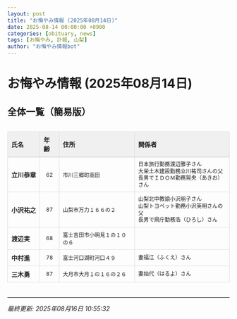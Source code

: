 ```yaml
---
layout: post
title: "お悔やみ情報 (2025年08月14日)"
date: 2025-08-14 00:00:00 +0900
categories: [obituary, news]
tags: [お悔やみ, 訃報, 山梨]
author: "お悔やみ情報bot"
---
```


<style>
@media (max-width: 768px) {
  .compact-table { font-size: 12px; }
  .compact-table th, .compact-table td { padding: 4px !important; }
  .responsive-table { overflow-x: auto; -webkit-overflow-scrolling: touch; }
  table { min-width: auto !important; }
}
</style>

# お悔やみ情報 (2025年08月14日)

## 全体一覧（簡易版）

<div class="responsive-table" style="overflow-x: auto; max-width: 100%; margin-bottom: 20px;">
<table class="compact-table" style="width: 100%; border-collapse: collapse; font-size: 14px; min-width: 300px;">
<thead>
<tr style="background-color: #f0f0f0; border-bottom: 2px solid #ddd;">
<th style="padding: 8px; text-align: left; border: 1px solid #ddd; font-weight: bold;">氏名</th>
<th style="padding: 8px; text-align: left; border: 1px solid #ddd; font-weight: bold;">年齢</th>
<th style="padding: 8px; text-align: left; border: 1px solid #ddd; font-weight: bold;">住所</th>
<th style="padding: 8px; text-align: left; border: 1px solid #ddd; font-weight: bold;">関係者</th>
</tr>
</thead>
<tbody>
<tr style="border-bottom: 1px solid #eee;">
<td style="padding: 8px; border: 1px solid #ddd; font-weight: bold; white-space: nowrap;">立川恭章</td>
<td style="padding: 8px; border: 1px solid #ddd; text-align: center; font-size: 12px;">62</td>
<td style="padding: 8px; border: 1px solid #ddd; font-size: 12px;">市川三郷町高田</td>
<td style="padding: 8px; border: 1px solid #ddd; font-size: 12px; line-height: 1.3; white-space: normal;">日本旅行勤務渡辺雅子さん<br>大栄土木建設勤務立川祐司さんの父<br>長男でＩＤＯＭ勤務晃央（あきお）さん</td>
</tr>
<tr style="border-bottom: 1px solid #eee;">
<td style="padding: 8px; border: 1px solid #ddd; font-weight: bold; white-space: nowrap;">小沢祐之</td>
<td style="padding: 8px; border: 1px solid #ddd; text-align: center; font-size: 12px;">87</td>
<td style="padding: 8px; border: 1px solid #ddd; font-size: 12px;">山梨市万力１６６の２</td>
<td style="padding: 8px; border: 1px solid #ddd; font-size: 12px; line-height: 1.3; white-space: normal;">山梨北中教諭小沢朋子さん<br>山梨トヨペット勤務小沢英明さんの父<br>長男で県庁勤務浩（ひろし）さん</td>
</tr>
<tr style="border-bottom: 1px solid #eee;">
<td style="padding: 8px; border: 1px solid #ddd; font-weight: bold; white-space: nowrap;">渡辺実</td>
<td style="padding: 8px; border: 1px solid #ddd; text-align: center; font-size: 12px;">68</td>
<td style="padding: 8px; border: 1px solid #ddd; font-size: 12px;">富士吉田市小明見１の１０の６</td>
<td style="padding: 8px; border: 1px solid #ddd; font-size: 12px; line-height: 1.3; white-space: normal;"></td>
</tr>
<tr style="border-bottom: 1px solid #eee;">
<td style="padding: 8px; border: 1px solid #ddd; font-weight: bold; white-space: nowrap;">中村進</td>
<td style="padding: 8px; border: 1px solid #ddd; text-align: center; font-size: 12px;">78</td>
<td style="padding: 8px; border: 1px solid #ddd; font-size: 12px;">富士河口湖町河口４９</td>
<td style="padding: 8px; border: 1px solid #ddd; font-size: 12px; line-height: 1.3; white-space: normal;">妻福江（ふくえ）さん</td>
</tr>
<tr style="border-bottom: 1px solid #eee;">
<td style="padding: 8px; border: 1px solid #ddd; font-weight: bold; white-space: nowrap;">三木勇</td>
<td style="padding: 8px; border: 1px solid #ddd; text-align: center; font-size: 12px;">87</td>
<td style="padding: 8px; border: 1px solid #ddd; font-size: 12px;">大月市大月１の１６の２６</td>
<td style="padding: 8px; border: 1px solid #ddd; font-size: 12px; line-height: 1.3; white-space: normal;">妻始代（はるよ）さん</td>
</tr>
</tbody>
</table>
</div>

---
*最終更新: 2025年08月16日 10:55:32*
